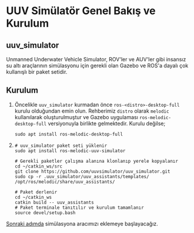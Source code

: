 # UUV Simülatör Genel Bakış ve Kurulum
## uuv_simulator
Unmanned Underwater Vehicle Simulator, ROV'ler  ve AUV'ler gibi insansız su altı araçlarının simülasyonu için gerekli olan Gazebo ve ROS'a dayalı çok kullanışlı bir paket setidir.

<!-- buraya foto eklemeliyiz bence @senceryazici -->

## Kurulum
1. Öncelikle `uuv_simulator` kurmadan önce `ros-<distro>-desktop-full` kurulu olduğundan emin olun. Rehberimiz `distro` olarak `melodic` kullanılarak oluşturulmuştur ve Gazebo uygulaması `ros-melodic-desktop-full` versiyonuyla birlikte gelmektedir. Kurulu değilse;

   ```
   sudo apt install ros-melodic-desktop-full
   ```

2. ```
   # uuv_simulator paket seti yüklenir
   sudo apt install ros-melodic-uuv-simulator
   
   # Gerekli paketler çalışma alanına klonlanıp yerele kopyalanır
   cd ~/catkin_ws/src
   git clone https://github.com/uuvsimulator/uuv_simulator.git
   sudo cp -r .uuv_simulator/uuv_assistants/templates/ /opt/ros/melodic/share/uuv_assistants/
   
   # Paket derlenir
   cd ~/catkin_ws
   catkin build -- uuv_assistants
   # Paket terminale tanıtılır ve kurulum tamamlanır
   source devel/setup.bash
   ```

[Sonraki adımda](create-vehicle.md) simülasyona aracımızı eklemeye başlayacağız.
